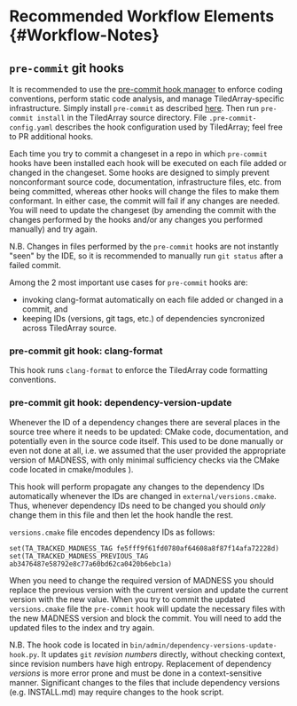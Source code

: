 # Recommended Workflow Elements  {#Workflow-Notes}

## `pre-commit` git hooks

It is recommended to use the [pre-commit hook manager](https://pre-commit.com/) to enforce coding conventions, perform static code analysis, and manage TiledArray-specific infrastructure. Simply install `pre-commit` as described [here](https://pre-commit.com/#installation). Then run `pre-commit install` in the TiledArray source directory. File `.pre-commit-config.yaml` describes the hook configuration used by TiledArray; feel free to PR additional hooks.

Each time you try to commit a changeset in a repo in which `pre-commit` hooks have been installed each hook will be executed on each file added or changed in the changeset. Some hooks are designed to simply prevent nonconformant source code, documentation, infrastructure files, etc. from being committed, whereas other hooks will change the files to make them conformant. In either case, the commit will fail if any changes are needed. You will need to update the changeset (by amending the commit with the changes performed by the hooks and/or any changes you performed manually) and try again.

N.B. Changes in files performed by the `pre-commit` hooks are not instantly "seen" by the IDE, so it is recommended to manually run `git status` after a failed commit.

Among the 2 most important use cases for `pre-commit` hooks are:
- invoking clang-format automatically on each file added or changed in a commit, and
- keeping IDs (versions, git tags, etc.) of dependencies syncronized across TiledArray source.

### pre-commit git hook: clang-format

This hook runs `clang-format` to enforce the TiledArray code formatting conventions.

### pre-commit git hook: dependency-version-update

Whenever the ID of a dependency changes there are several places in the source tree where it needs to be updated: CMake code, documentation, and potentially even in the source code itself. This used to be done manually or even not done at all, i.e. we assumed that the user provided the appropriate version of MADNESS, with only minimal sufficiency checks via the CMake code located in cmake/modules ).

This hook will perform propagate any changes to the dependency IDs automatically whenever
the IDs are changed in `external/versions.cmake`. Thus, whenever dependency IDs need to be changed you should *only* change them in this file and then let the hook handle the rest.

`versions.cmake` file encodes dependency IDs as follows:
```
set(TA_TRACKED_MADNESS_TAG fe5fff9f61fd0780af64608a8f87f14afa72228d)
set(TA_TRACKED_MADNESS_PREVIOUS_TAG ab3476487e58792e8c77a60bd62ca0420b6ebc1a)
```
When you need to change the required version of MADNESS you should replace the previous version with the current version and update the current version with the new value. When you try to commit the updated `versions.cmake` file the `pre-commit` hook will update the necessary files with the new MADNESS version and block the commit. You will need to add
the updated files to the index and try again.

N.B. The hook code is located in `bin/admin/dependency-versions-update-hook.py`. It updates `git` *revision numbers* directly, without checking context, since revision numbers have high entropy. Replacement of dependency *versions* is more error prone and must be done in a context-sensitive manner. Significant changes to the files that include dependency versions (e.g. INSTALL.md) may require changes to the hook script.
